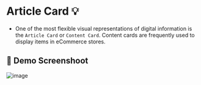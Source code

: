# Article Card :bulb:

- One of the most flexible visual representations of digital information is the `Article Card` or `Content Card`. Content cards are frequently used to display items in eCommerce stores.

## :camera_flash: Demo Screenshoot
![image](https://github.com/Hager-elhwarii/Learn-CSS-Flexbox/assets/80959882/02ff2bdb-554e-4774-ae6b-9ade3ef2323a)
